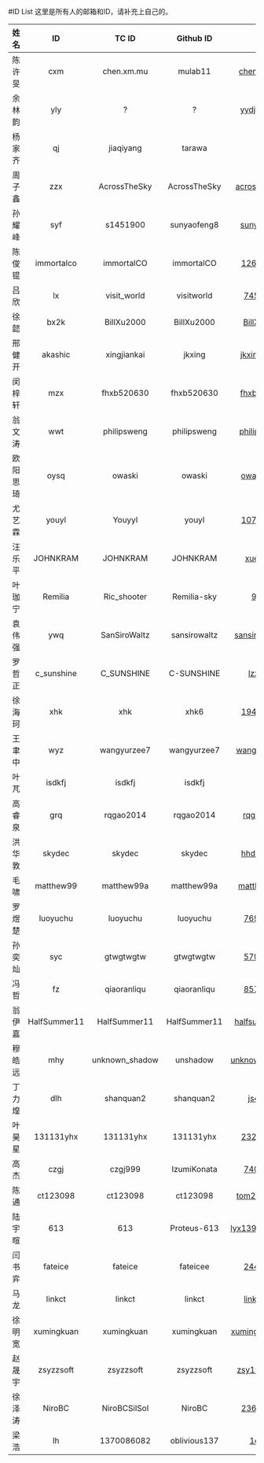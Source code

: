 #ID List
这里是所有人的邮箱和ID，请补充上自己的。

|姓名|ID|TC ID|Github ID|邮箱|QQ（选填）|
|:-:|:-:|:-:|:-:|:-:|:-:|
|陈许旻|cxm|chen.xm.mu|mulab11|chen.xm.mu@gmail.com|405437719|
|余林韵|yly|?|?|yydjtc1990@gmail.com|?|
|杨家齐|qj|jiaqiyang|tarawa|guru@live.hk|1120044809|
|周子鑫|zzx|AcrossTheSky|AcrossTheSky|across_the_sky@163.com|1282434506|
|孙耀峰|syf|s1451900|sunyaofeng8|sunyaofeng8@yeah.net|841249284|
|陈俊锟|immortalco|immortalCO|immortalCO|1261954105@qq.com|1261954105|
|吕欣|lx|visit_world|visitworld|745350128@qq.com|745350128|
|徐懿|bx2k|BillXu2000|BillXu2000|BillXu2000@126.com|1052320786|
|邢健开|akashic|xingjiankai|jkxing|jkxing1210@gmail.com|973289085|
|闵梓轩|mzx|fhxb520630|fhxb520630|fhxb520630@163.com|380431426|
|翁文涛|wwt|philipsweng|philipsweng|philipsweng@gmail.com|815939360|
|欧阳思琦|oysq|owaski|owaski|owaski123@gmail.com|1294683923|
|尤艺霖|youyl|Youyyl|youyl|1078307713@qq.com|1078307713|
|汪乐平|JOHNKRAM|JOHNKRAM|JOHNKRAM|xuehao14@126.com|575725084|
|叶珈宁|Remilia|Ric_shooter|Remilia-sky|9963y@163.com|451696454|
|袁伟强|ywq|SanSiroWaltz|sansirowaltz|sansirowaltz@outlook.com|1837147294|
|罗哲正|c_sunshine|C_SUNSHINE|C-SUNSHINE|lzz0116@126.com|768073863|
|徐海珂|xhk|xhk|xhk6|1945623890@qq.com|1945623890|
|王聿中|wyz|wangyurzee7|wangyurzee7|wang_yuzhong@126.com|741862050|
|叶芃|isdkfj|isdkfj|isdkfj|isdkfj@qq.com|461829684|
|高睿泉|grq|rqgao2014|rqgao2014|rqgao2014@126.com|2396634385|
|洪华敦|skydec|skydec|skydec|hhdskydec@gmail.com|1245133096|
|毛啸|matthew99|matthew99a|matthew99a|matthew99a@gmail.com|1532777326|
|罗煜楚|luoyuchu|luoyuchu|luoyuchu|769519763@qq.com|769519763|
|孙奕灿|syc|gtwgtwgtw|gtwgtwgtw|570168212@qq.com|570168212|
|冯哲|fz|qiaoranliqu|qiaoranliqu|857075272@qq.com|857075272|
|翁伊嘉|HalfSummer11|HalfSummer11|HalfSummer11|halfsummer11@gmail.com|451397253|
|穆皓远|mhy|unknown_shadow|unshadow|unknown_shadow@163.com|2358332659|
|丁力煌|dlh|shanquan2|shanquan2|js48182@126.com|3068417638|
|叶昊星|131131yhx|131131yhx|131131yhx|2321227258@qq.com|2321227258|
|高杰|czgj|czgj999|IzumiKonata|740646495@qq.com|740646495|
|陈通|ct123098|ct123098|ct123098|tom20000609@126.com|947381779
|陆宇暄|613|613|Proteus-613|lyx13958187360@126.com|2543829136
|闫书弈|fateice|fateice|fateicee|244685407@qq.com|244685407
|马龙|linkct|linkct|linkct|linkct1999@163.com|1420713625
|徐明宽|xumingkuan|xumingkuan|xumingkuan|xumingkuan0721@126.com|1766808897
|赵晟宇|zsyzzsoft|zsyzzsoft|zsyzzsoft|zsy19981012@126.com|2559043384|
|徐泽涛|NiroBC|NiroBCSilSol|NiroBC|2360596325@qq.com|2360596325
|梁浩|lh|1370086082|oblivious137|1q2w.3@163.com|1370086082|